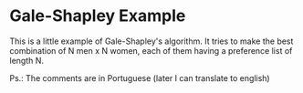 Gale-Shapley Example
===========

This is a little example of Gale-Shapley's algorithm.
It tries to make the best combination of N men x N women, each of them having a preference list of length N.

Ps.: The comments are in Portuguese (later I can translate to english)